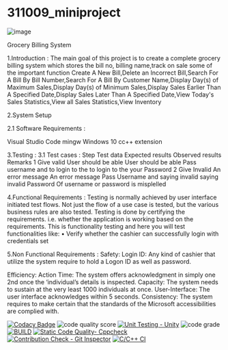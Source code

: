 # 311009_miniproject
![image](https://user-images.githubusercontent.com/86198474/125446286-0fa5aeec-b803-487e-9dcf-a8fb2cbab0ce.png)

Grocery Billing System

1.Introduction : The main goal of this project is to create a complete grocery billing system which stores the bill no, billing name,track on sale some of the important function Create A New Bill,Delete an Incorrect Bill,Search For A Bill By Bill Number,Search For A Bill By Customer Name,Display Day(s) of Maximum Sales,Display Day(s) of Minimum Sales,Display Sales Earlier Than A Specified Date,Display Sales Later Than A Specified Date,View Today's Sales Statistics,View all Sales Statistics,View Inventory

2.System Setup

2.1 Software Requirements :

Visual Studio Code mingw Windows 10 cc++ extension

3.Testing : 3.1 Test cases : Step Test data Expected results Observed results Remarks 1 Give valid User should be able User should be able Pass username and to login to the to login to the your Password 2 Give Invalid An error message An error message Pass Username and saying invalid saying invalid Password Of username or password is misplelled

4.Functional Requirements : Testing is normally achieved by user interface initiated test flows. Not just the flow of a use case is tested, but the various business rules are also tested. Testing is done by certifying the requirements. i.e. whether the application is working based on the requirements. This is functionality testing and here you will test functionalities like: • Verify whether the cashier can successfully login with credentials set

5.Non Functional Requirements : Safety: Login ID: Any kind of cashier that utilize the system require to hold a Logon ID as well as password.

Efficiency: Action Time: The system offers acknowledgment in simply one 2nd once the ‘individual’s details is inspected. Capacity: The system needs to sustain at the very least 1000 individuals at once. User-Interface: The user interface acknowledges within 5 seconds. Consistency: The system requires to make certain that the standards of the Microsoft accessibilities are complied with.



[![Codacy Badge](https://api.codacy.com/project/badge/Grade/6738181dd8d243d1bcb6fbb0824d0d9d)](https://app.codacy.com/gh/vineelbattula00/311009_miniproject?utm_source=github.com&utm_medium=referral&utm_content=vineelbattula00/311009_miniproject&utm_campaign=Badge_Grade_Settings)
![code quality score](https://www.code-inspector.com/project/24672/score/svg)
[![Unit Testing - Unity](https://github.com/vineelbattula00/311009_miniproject/actions/workflows/unity.yml/badge.svg)](https://github.com/vineelbattula00/311009_miniproject/actions/workflows/unity.yml)
![code grade](https://www.code-inspector.com/project/24672/status/svg)
[![BUILD](https://github.com/vineelbattula00/311009_miniproject/actions/workflows/Build.yml/badge.svg)](https://github.com/vineelbattula00/311009_miniproject/actions/workflows/Build.yml)
[![Static Code Quality- Cppcheck](https://github.com/vineelbattula00/311009_miniproject/actions/workflows/cpp.yml/badge.svg)](https://github.com/vineelbattula00/311009_miniproject/actions/workflows/cpp.yml)
[![Contribution Check - Git Inspector](https://github.com/vineelbattula00/311009_miniproject/actions/workflows/gitinspector.yml/badge.svg)](https://github.com/vineelbattula00/311009_miniproject/actions/workflows/gitinspector.yml)
[![C/C++ CI](https://github.com/vineelbattula00/311009_miniproject/actions/workflows/c.yml/badge.svg)](https://github.com/vineelbattula00/311009_miniproject/actions/workflows/c.yml)

